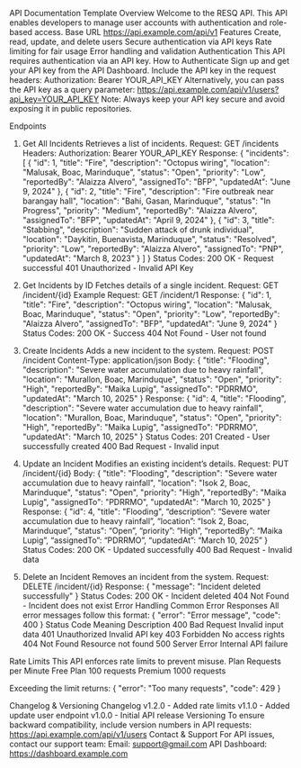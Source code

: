 
API Documentation Template
Overview
Welcome to the RESQ API. This API enables developers to manage user accounts with authentication and role-based access.
Base URL
https://api.example.com/api/v1
Features
Create, read, update, and delete users
Secure authentication via API keys
Rate limiting for fair usage
Error handling and validation
Authentication
This API requires authentication via an API key.
How to Authenticate
Sign up and get your API key from the API Dashboard.
Include the API key in the request headers:
Authorization: Bearer YOUR_API_KEY
Alternatively, you can pass the API key as a query parameter:
https://api.example.com/api/v1/users?api_key=YOUR_API_KEY
 Note: Always keep your API key secure and avoid exposing it in public repositories.
 
Endpoints
1. Get All Incidents
Retrieves a list of incidents.
Request:
GET /incidents
Headers:
Authorization: Bearer YOUR_API_KEY
Response:
{
  "incidents": [
    { "id": 1, "title": "Fire", "description": "Octopus wiring", "location": "Malusak, Boac, Marinduque", "status": "Open", "priority": "Low", "reportedBy": "Alaizza Alvero", "assignedTo": "BFP", "updatedAt": "June 9, 2024" },
    { "id": 2, "title": "Fire", "description": "Fire outbreak near barangay hall", "location": "Bahi, Gasan, Marinduque", "status": "In Progress", "priority": "Medium", "reportedBy": "Alaizza Alvero", "assignedTo": "BFP", "updatedAt": "April 9, 2024" },
    { "id": 3, "title": "Stabbing", "description": "Sudden attack of drunk individual", "location": "Daykitin, Buenavista, Marinduque", "status": "Resolved", "priority": "Low", "reportedBy": "Alaizza Alvero", "assignedTo": "PNP", "updatedAt": "March 8, 2023" }
  ]
}
Status Codes:
200 OK - Request successful
401 Unauthorized - Invalid API Key

2. Get Incidents by ID
Fetches details of a single incident.
Request:
GET /incident/{id}
Example Request:
GET /incident/1
Response:
{
  "id": 1,
  "title": "Fire",
  "description": "Octopus wiring",
  "location": "Malusak, Boac, Marinduque",
  "status": "Open",
  "priority": "Low",
  "reportedBy": "Alaizza Alvero",
  "assignedTo": "BFP",
  "updatedAt": "June 9, 2024"
}
Status Codes:
200 OK - Success
404 Not Found - User not found

3. Create Incidents 
Adds a new incident to the system.
Request:
POST /incident
Content-Type: application/json
Body:
{
  "title": "Flooding",
  "description": "Severe water accumulation due to heavy rainfall",
  "location": "Murallon, Boac, Marinduque",
  "status": "Open",
  "priority": "High",
  "reportedBy": "Maika Lupig",
  "assignedTo": "PDRRMO",
  "updatedAt": "March 10, 2025"
}
Response:
{
  "id": 4,
  "title": "Flooding",
  "description": "Severe water accumulation due to heavy rainfall",
  "location": "Murallon, Boac, Marinduque",
  "status": "Open",
  "priority": "High",
  "reportedBy": "Maika Lupig",
  "assignedTo": "PDRRMO",
  "updatedAt": "March 10, 2025"
}
Status Codes:
201 Created - User successfully created
400 Bad Request - Invalid input



4. Update an Incident
Modifies an existing incident’s details.
Request:
PUT /incident/{id}
Body:
{
  "title": "Flooding",
  "description": "Severe water accumulation due to heavy rainfall",
  "location": "Isok 2, Boac, Marinduque",
  "status": "Open",
  "priority": "High",
  "reportedBy": "Maika Lupig",
  "assignedTo": "PDRRMO",
  "updatedAt": "March 10, 2025"
}
Response:
{
  "id": 4,
  "title": "Flooding",
  “description”: “Severe water accumulation due to heavy rainfall”,
  “location”: “Isok 2, Boac, Marinduque”,
  "status": “Open”,
  “priority”: “High”, 
  “reportedBy”: “Maika Lupig”, 
  “assignedTo”: “PDRRMO”, 
  “updatedAt”: “March 10, 2025”
}
Status Codes:
200 OK - Updated successfully
400 Bad Request - Invalid data



5. Delete an Incident
Removes an incident from the system.
Request:
DELETE /incident/{id}
Response:
{
  "message": "Incident deleted successfully"
}
Status Codes:
200 OK - Incident deleted
404 Not Found - Incident does not exist
Error Handling
Common Error Responses
All error messages follow this format:
{
  "error": "Error message",
  "code": 400
}
Status Code
Meaning
Description
400
Bad Request
Invalid input data
401
Unauthorized
Invalid API key
403
Forbidden
No access rights
404
Not Found
Resource not found
500
Server Error
Internal API failure


Rate Limits
This API enforces rate limits to prevent misuse.
Plan
Requests per Minute
Free Plan
100 requests
Premium
1000 requests

Exceeding the limit returns:
{
  "error": "Too many requests",
  "code": 429
}

Changelog & Versioning
Changelog
v1.2.0 - Added rate limits
v1.1.0 - Added update user endpoint
v1.0.0 - Initial API release
Versioning
To ensure backward compatibility, include version numbers in API requests:
https://api.example.com/api/v1/users
Contact & Support
For API issues, contact our support team:
Email: support@gmail.com
API Dashboard: https://dashboard.example.com



